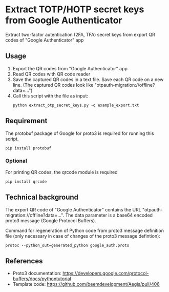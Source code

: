 # Extract TOTP/HOTP secret keys from Google Authenticator

Extract two-factor autentication (2FA, TFA) secret keys from export QR codes of "Google Authenticator" app

## Usage

1. Export the QR codes from "Google Authenticator" app
2. Read QR codes with QR code reader
3. Save the captured QR codes in a text file. Save each QR code on a new line. (The captured QR codes look like "otpauth-migration://offline?data=...")
4. Call this script with the file as input:
    ```
   python extract_otp_secret_keys.py -q example_export.txt
    ```

## Requirement

The protobuf package of Google for proto3 is required for running this script.

    pip install protobuf

### Optional

For printing QR codes, the qrcode module is required

    pip install qrcode

## Technical background

The export QR code of "Google Authenticator" contains the URL "otpauth-migration://offline?data=...".
The data parameter is a base64 encoded proto3 message (Google Protocol Buffers).

Command for regeneration of Python code from proto3 message definition file (only necessary in case of changes of the proto3 message defintion):

    protoc --python_out=generated_python google_auth.proto

## References

* Proto3 documentation: https://developers.google.com/protocol-buffers/docs/pythontutorial
* Template code: https://github.com/beemdevelopment/Aegis/pull/406
